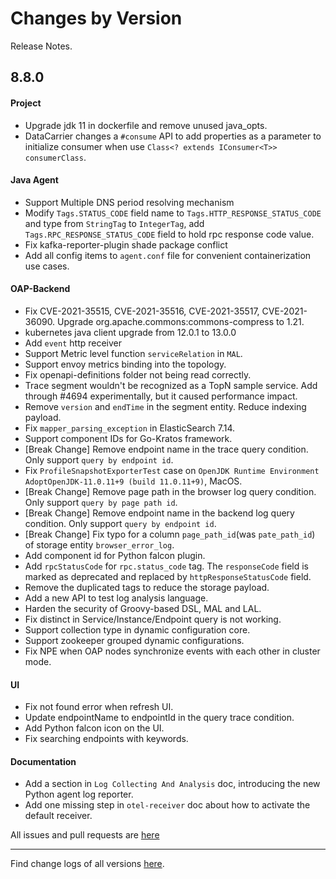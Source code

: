 Changes by Version
==================
Release Notes.

8.8.0
------------------

#### Project

* Upgrade jdk 11 in dockerfile and remove unused java_opts.
* DataCarrier changes a `#consume` API to add properties as a parameter to initialize consumer when
  use `Class<? extends IConsumer<T>> consumerClass`.

#### Java Agent

* Support Multiple DNS period resolving mechanism
* Modify `Tags.STATUS_CODE` field name to `Tags.HTTP_RESPONSE_STATUS_CODE` and type from `StringTag` to `IntegerTag`, add `Tags.RPC_RESPONSE_STATUS_CODE` field to hold rpc response code value.
* Fix kafka-reporter-plugin shade package conflict
* Add all config items to `agent.conf` file for convenient containerization use cases.

#### OAP-Backend

* Fix CVE-2021-35515, CVE-2021-35516, CVE-2021-35517, CVE-2021-36090. Upgrade org.apache.commons:commons-compress to
  1.21.
* kubernetes java client upgrade from 12.0.1 to 13.0.0
* Add `event` http receiver
* Support Metric level function `serviceRelation` in `MAL`.
* Support envoy metrics binding into the topology.
* Fix openapi-definitions folder not being read correctly.
* Trace segment wouldn't be recognized as a TopN sample service. Add through #4694 experimentally, but it caused
  performance impact.
* Remove `version` and `endTime` in the segment entity. Reduce indexing payload.
* Fix `mapper_parsing_exception` in ElasticSearch 7.14.
* Support component IDs for Go-Kratos framework.
* [Break Change] Remove endpoint name in the trace query condition. Only support `query by endpoint id`.
* Fix `ProfileSnapshotExporterTest` case on `OpenJDK Runtime Environment AdoptOpenJDK-11.0.11+9 (build 11.0.11+9)`,
  MacOS.
* [Break Change] Remove page path in the browser log query condition. Only support `query by page path id`.
* [Break Change] Remove endpoint name in the backend log query condition. Only support `query by endpoint id`.
* [Break Change] Fix typo for a column `page_path_id`(was `pate_path_id`) of storage entity `browser_error_log`.
* Add component id for Python falcon plugin.
* Add `rpcStatusCode` for `rpc.status_code` tag. The `responseCode` field is marked as deprecated and replaced by `httpResponseStatusCode` field. 
* Remove the duplicated tags to reduce the storage payload.
* Add a new API to test log analysis language.
* Harden the security of Groovy-based DSL, MAL and LAL.
* Fix distinct in Service/Instance/Endpoint query is not working.
* Support collection type in dynamic configuration core.
* Support zookeeper grouped dynamic configurations.
* Fix NPE when OAP nodes synchronize events with each other in cluster mode.

#### UI

* Fix not found error when refresh UI.
* Update endpointName to endpointId in the query trace condition.
* Add Python falcon icon on the UI.
* Fix searching endpoints with keywords.

#### Documentation

* Add a section in `Log Collecting And Analysis` doc, introducing the new Python agent log reporter.
* Add one missing step in `otel-receiver` doc about how to activate the default receiver.

All issues and pull requests are [here](https://github.com/apache/skywalking/milestone/96?closed=1)

------------------
Find change logs of all versions [here](changes).
